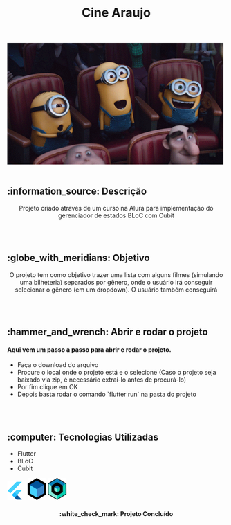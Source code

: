 <h1 align="center">
  Cine Araujo
</h1>
<br></br>

<img src="imagens/minions_cinema.gif" alt="Minions no cinema">
<br></br>

<h2> :information_source: Descrição </h2>
<p align="center"> Projeto criado através de um curso na Alura para implementação do gerenciador de estados BLoC com Cubit</p>
<br></br>

<h2> :globe_with_meridians: Objetivo</h2>
<p align="center">O projeto tem como objetivo trazer uma lista com alguns filmes (simulando uma bilheteria) separados por gênero, onde o usuário irá conseguir selecionar o gênero (em um dropdown). O usuário também conseguirá</p>
<br></br>

<h2> :hammer_and_wrench: Abrir e rodar o projeto </h2>
<h4>Aqui vem um passo a passo para abrir e rodar o projeto.</h4>
<ul>
  <li> Faça o download do arquivo </li>
  <li> Procure o local onde o projeto está e o selecione (Caso o projeto seja baixado via zip, é necessário extraí-lo antes de procurá-lo) </li>
  <li> Por fim clique em OK </li>
  <li> Depois basta rodar o comando `flutter run` na pasta do projeto </li>
</ul>
<br></br>

<h2> :computer: Tecnologias Utilizadas</h2>
<ul>
  <li> Flutter </li>
  <li> BLoC </li>
  <li> Cubit </li>
</ul>
<p><img src="imagens/Flutter.png" alt="Flutter"> <img src="imagens/BLoC.png" alt="BLoC"> <img src="imagens/Cubit.png" alt="Cubit"></p>

<h4 align="center">
  :white_check_mark: Projeto Concluído
</h4>